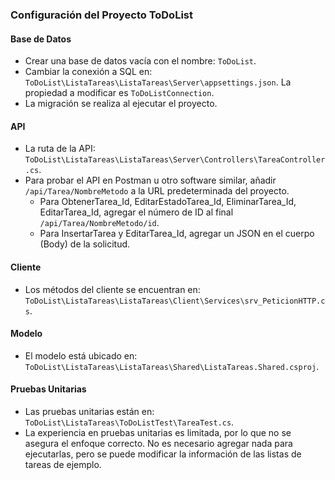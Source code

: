 ### Configuración del Proyecto ToDoList

#### Base de Datos
- Crear una base de datos vacía con el nombre: `ToDoList`.
- Cambiar la conexión a SQL en: `ToDoList\ListaTareas\ListaTareas\Server\appsettings.json`. La propiedad a modificar es `ToDoListConnection`.
- La migración se realiza al ejecutar el proyecto.

#### API
- La ruta de la API: `ToDoList\ListaTareas\ListaTareas\Server\Controllers\TareaController.cs`.
- Para probar el API en Postman u otro software similar, añadir `/api/Tarea/NombreMetodo` a la URL predeterminada del proyecto.
  - Para ObtenerTarea_Id, EditarEstadoTarea_Id, EliminarTarea_Id, EditarTarea_Id, agregar el número de ID al final `/api/Tarea/NombreMetodo/id`.
  - Para InsertarTarea y EditarTarea_Id, agregar un JSON en el cuerpo (Body) de la solicitud.

#### Cliente
- Los métodos del cliente se encuentran en: `ToDoList\ListaTareas\ListaTareas\Client\Services\srv_PeticionHTTP.cs`.

#### Modelo
- El modelo está ubicado en: `ToDoList\ListaTareas\ListaTareas\Shared\ListaTareas.Shared.csproj`.

#### Pruebas Unitarias
- Las pruebas unitarias están en: `ToDoList\ListaTareas\ToDoListTest\TareaTest.cs`.
- La experiencia en pruebas unitarias es limitada, por lo que no se asegura el enfoque correcto. No es necesario agregar nada para ejecutarlas, pero se puede modificar la información de las listas de tareas de ejemplo.
